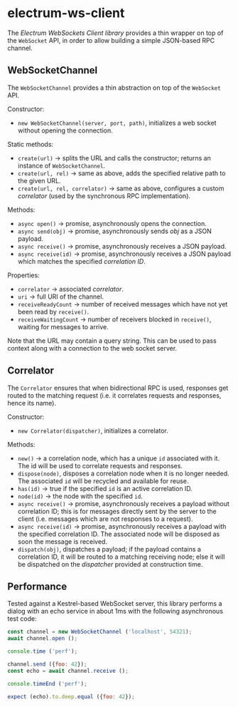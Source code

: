 # electrum-ws-client

The _Electrum WebSockets Client library_ provides a thin wrapper on top of
the `WebSocket` API, in order to allow building a simple JSON-based RPC
channel.

## WebSocketChannel

The `WebSocketChannel` provides a thin abstraction on top of the `WebSocket`
API.

Constructor:

* `new WebSocketChannel(server, port, path)`, initializes a web socket without
  opening the connection.

Static methods:

* `create(url)` &rarr; splits the URL and calls the constructor; returns an
  instance of `WebSocketChannel`.
* `create(url, rel)` &rarr; same as above, adds the specified relative path
  to the given URL.
* `create(url, rel, correlator)` &rarr; same as above, configures a custom
  _correlator_ (used by the synchronous RPC implementation).

Methods:

* `async open()` &rarr; promise, asynchronously opens the connection.
* `async send(obj)` &rarr; promise, asynchronously sends _obj_ as a JSON payload.
* `async receive()` &rarr; promise, asynchronously receives a JSON payload.
* `async receive(id)` &rarr; promise, asynchronously receives a JSON payload which
  matches the specified _correlation ID_.

Properties:

* `correlator` &rarr; associated _correlator_.
* `uri` &rarr; full URI of the channel.
* `receiveReadyCount` &rarr; number of received messages which have not yet
  been read by `receive()`.
* `receiveWaitingCount` &rarr; number of receivers blocked in `receive()`,
  waiting for messages to arrive.

Note that the URL may contain a query string. This can be used to pass
context along with a connection to the web socket server.

## Correlator

The `Correlator` ensures that when bidirectional RPC is used, responses get
routed to the matching request (i.e. it correlates requests and responses,
hence its name).

Constructor:

* `new Correlator(dispatcher)`, initializes a correlator.

Methods:

* `new()` &rarr; a correlation node, which has a unique `id`
  associated with it. The id will be used to correlate requests and responses.
* `dispose(node)`, disposes a correlation node when it is no longer
  needed. The associated `id` will be recycled and available for reuse.
* `has(id)` &rarr; true if the specified `id` is an active correlation ID.
* `node(id)` &rarr; the node with the specified `id`.
* `async receive()` &rarr; promise, asynchronously receives a payload
  without correlation ID; this is for
  messages directly sent by the server to the client (i.e. messages which are
  not responses to a request).
* `async receive(id)` &rarr; promise, asynchronously receives a payload
  with the specified correlation ID.
  The associated node will be disposed as soon the message is received.
* `dispatch(obj)`, dispatches a payload; if the payload contains a
  correlation ID, it will be routed to a matching receiving node; else
  it will be dispatched on the _dispatcher_ provided at construction time.

## Performance

Tested against a Kestrel-based WebSocket server, this library performs a
dialog with an echo service in about 1ms with the following asynchronous
test code:

```js
const channel = new WebSocketChannel ('localhost', 54321);
await channel.open ();

console.time ('perf');

channel.send ({foo: 42});
const echo = await channel.receive ();

console.timeEnd ('perf');

expect (echo).to.deep.equal ({foo: 42});
```
